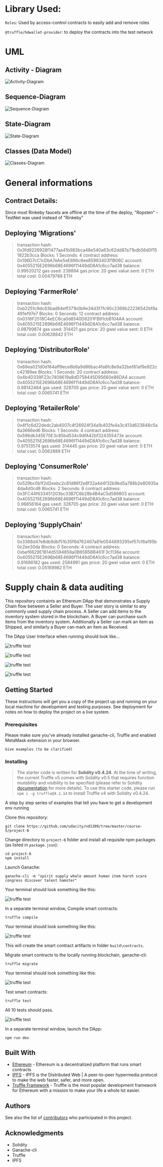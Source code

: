 
# Library Used:
`Roles`:  Used by access-control contracts to easily add and remove roles 

`@truffle/hdwallet-provider`: to deploy the contracts into the test network
# UML
## Activity - Diagram

![Activity-Diagram](/docs/activity-diagram.png)

## Sequence-Diagram

![Sequence-Diagram](/docs/sequence-diagram.png)

## State-Diagram

![State-Diagram](/docs/state-diagram.png)

## Classes (Data Model)

![Classes-Diagram](/docs/class-diagramm.png)

# General informations
## Contract Details:

Since most Rinkeby faucets are offline at the time of the deploy, "Ropsten" - TestNet was used instead of "Rinkeby"

   Deploying 'Migrations'
   ----------------------
   > transaction hash:    0x3fd9226928f1477aa41b983bca48e540a63c62dd87a71bdb56d0f151822b3cca
   > Blocks: 1            Seconds: 4
   > contract address:    0x196D7cC1cDbA7eAe5eE866c6ee85983403f1B06C
   > account:             0x4055215E2696b68E4696f11449dD8A1c6cc7ad38
   > balance:             0.99520212
   > gas used:            239894
   > gas price:           20 gwei
   > value sent:          0 ETH
   > total cost:          0.00479788 ETH

Deploying 'FarmerRole'
   ----------------------
   > transaction hash:    0xb2251c9dc83bad84eff371b0b9e34d3f7fc90c2369b22236542bf8a491ef97e7
   > Blocks: 0            Seconds: 12
   > contract address:    0x0316F2518C4eEC8ca0d8540D8201FB91cbB104AA
   > account:             0x4055215E2696b68E4696f11449dD8A1c6cc7ad38
   > balance:             0.98799874
   > gas used:            314421
   > gas price:           20 gwei
   > value sent:          0 ETH
   > total cost:          0.00628842 ETH

Deploying 'DistributorRole'
   ---------------------------
   > transaction hash:    0x69ea021d0d164aff9ece6b6a9d86bac4fa8fc8e9a32bef81af9e922cc42189ee
   > Blocks: 1            Seconds: 20
   > contract address:    0x4b4D339F23c7408619a8dD758445D95660e86DA4
   > account:             0x4055215E2696b68E4696f11449dD8A1c6cc7ad38
   > balance:             0.98142464
   > gas used:            328705
   > gas price:           20 gwei
   > value sent:          0 ETH
   > total cost:          0.0065741 ETH

Deploying 'RetailerRole'
   ------------------------
   > transaction hash:    0x4f1c6d22dedc2ab4007c4f26924f34a1b402fe4a3c413d623848c5a6a3666ed6
   > Blocks: 1            Seconds: 4
   > contract address:    0x596db345E70E3c85bd534c9dfA42bf324355473e
   > account:             0x4055215E2696b68E4696f11449dD8A1c6cc7ad38
   > balance:             0.97513574
   > gas used:            314445
   > gas price:           20 gwei
   > value sent:          0 ETH
   > total cost:          0.0062889 ETH

Deploying 'ConsumerRole'
   ------------------------
   > transaction hash:    0x529bc0b1f2d2eebc2c81d86f2e8f32a4d4f32b9bd5a788b2e80935a4da4d0cd8
   > Blocks: 2            Seconds: 8
   > contract address:    0x3FC44f633451203bc33B7C6b28b4B4aC5d589803
   > account:             0x4055215E2696b68E4696f11449dD8A1c6cc7ad38
   > balance:             0.96856164
   > gas used:            328705
   > gas price:           20 gwei
   > value sent:          0 ETH
   > total cost:          0.0065741 ETH

Deploying 'SupplyChain'
   -----------------------
   > transaction hash:    0x3388d47e8db9dbf51b35f6d762467a81e0544893295ef57cf6af95b0c2ee30da
   > Blocks: 0            Seconds: 4
   > contract address:    0xbef6629E1B14d5594858a0B65B5BB461F3c1136e
   > account:             0x4055215E2696b68E4696f11449dD8A1c6cc7ad38
   > balance:             0.91686182
   > gas used:            2584991
   > gas price:           20 gwei
   > value sent:          0 ETH
   > total cost:          0.05169982 ETH
# Supply chain & data auditing

This repository containts an Ethereum DApp that demonstrates a Supply Chain flow between a Seller and Buyer. The user story is similar to any commonly used supply chain process. A Seller can add items to the inventory system stored in the blockchain. A Buyer can purchase such items from the inventory system. Additionally a Seller can mark an item as Shipped, and similarly a Buyer can mark an item as Received.

The DApp User Interface when running should look like...

![truffle test](images/ftc_product_overview.png)

![truffle test](images/ftc_farm_details.png)

![truffle test](images/ftc_product_details.png)

![truffle test](images/ftc_transaction_history.png)


## Getting Started

These instructions will get you a copy of the project up and running on your local machine for development and testing purposes. See deployment for notes on how to deploy the project on a live system.

### Prerequisites

Please make sure you've already installed ganache-cli, Truffle and enabled MetaMask extension in your browser.

```
Give examples (to be clarified)
```

### Installing

> The starter code is written for **Solidity v0.4.24**. At the time of writing, the current Truffle v5 comes with Solidity v0.5 that requires function *mutability* and *visibility* to be specified (please refer to Solidity [documentation](https://docs.soliditylang.org/en/v0.5.0/050-breaking-changes.html) for more details). To use this starter code, please run `npm i -g truffle@4.1.14` to install Truffle v4 with Solidity v0.4.24. 

A step by step series of examples that tell you have to get a development env running

Clone this repository:

```
git clone https://github.com/udacity/nd1309/tree/master/course-5/project-6
```

Change directory to ```project-6``` folder and install all requisite npm packages (as listed in ```package.json```):

```
cd project-6
npm install
```

Launch Ganache:

```
ganache-cli -m "spirit supply whale amount human item harsh scare congress discover talent hamster"
```

Your terminal should look something like this:

![truffle test](images/ganache-cli.png)

In a separate terminal window, Compile smart contracts:

```
truffle compile
```

Your terminal should look something like this:

![truffle test](images/truffle_compile.png)

This will create the smart contract artifacts in folder ```build\contracts```.

Migrate smart contracts to the locally running blockchain, ganache-cli:

```
truffle migrate
```

Your terminal should look something like this:

![truffle test](images/truffle_migrate.png)

Test smart contracts:

```
truffle test
```

All 10 tests should pass.

![truffle test](images/truffle_test.png)

In a separate terminal window, launch the DApp:

```
npm run dev
```

## Built With

* [Ethereum](https://www.ethereum.org/) - Ethereum is a decentralized platform that runs smart contracts
* [IPFS](https://ipfs.io/) - IPFS is the Distributed Web | A peer-to-peer hypermedia protocol
to make the web faster, safer, and more open.
* [Truffle Framework](http://truffleframework.com/) - Truffle is the most popular development framework for Ethereum with a mission to make your life a whole lot easier.


## Authors

See also the list of [contributors](https://github.com/your/project/contributors.md) who participated in this project.

## Acknowledgments

* Solidity
* Ganache-cli
* Truffle
* IPFS

